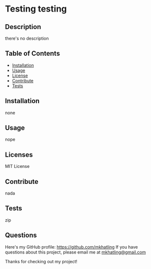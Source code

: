 # Testing testing

## Description
there's no description

## Table of Contents

- [Installation](#installation)
- [Usage](#usage)
- [License](#license)
- [Contribute](#contribute)
- [Tests](#tests)

## Installation
none

## Usage
nope

## Licenses 
MIT License

## Contribute
nada

## Tests
zip

## Questions
Here's my GitHub profile: https://github.com/mkhatling
If you have questions about this project, please email me at mkhatling@gmail.com 

Thanks for checking out my project!
